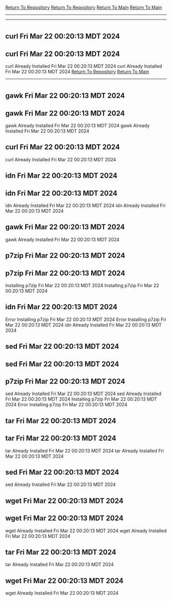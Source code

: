 [Return To Repository](https://github.com/DigitalWarrior/piholeparser/)
[Return To Repository](https://github.com/DigitalWarrior/piholeparser/)
[Return To Main](https://github.com/DigitalWarrior/piholeparser/blob/master/RecentRunLogs/Mainlog.md)
[Return To Main](https://github.com/DigitalWarrior/piholeparser/blob/master/RecentRunLogs/Mainlog.md)
____________________________________
____________________________________
# 
# 
## curl Fri Mar 22 00:20:13 MDT 2024
## curl Fri Mar 22 00:20:13 MDT 2024
curl Already Installed Fri Mar 22 00:20:13 MDT 2024
curl Already Installed Fri Mar 22 00:20:13 MDT 2024
[Return To Repository](https://github.com/DigitalWarrior/piholeparser/)
[Return To Main](https://github.com/DigitalWarrior/piholeparser/blob/master/RecentRunLogs/Mainlog.md)
____________________________________
# 
## gawk Fri Mar 22 00:20:13 MDT 2024
## gawk Fri Mar 22 00:20:13 MDT 2024
gawk Already Installed Fri Mar 22 00:20:13 MDT 2024
gawk Already Installed Fri Mar 22 00:20:13 MDT 2024
## curl Fri Mar 22 00:20:13 MDT 2024
curl Already Installed Fri Mar 22 00:20:13 MDT 2024
## idn Fri Mar 22 00:20:13 MDT 2024
## idn Fri Mar 22 00:20:13 MDT 2024
idn Already Installed Fri Mar 22 00:20:13 MDT 2024
idn Already Installed Fri Mar 22 00:20:13 MDT 2024
## gawk Fri Mar 22 00:20:13 MDT 2024
gawk Already Installed Fri Mar 22 00:20:13 MDT 2024
## p7zip Fri Mar 22 00:20:13 MDT 2024
## p7zip Fri Mar 22 00:20:13 MDT 2024
Installing p7zip Fri Mar 22 00:20:13 MDT 2024
Installing p7zip Fri Mar 22 00:20:13 MDT 2024
## idn Fri Mar 22 00:20:13 MDT 2024
Error Installing p7zip Fri Mar 22 00:20:13 MDT 2024
Error Installing p7zip Fri Mar 22 00:20:13 MDT 2024
idn Already Installed Fri Mar 22 00:20:13 MDT 2024
## sed Fri Mar 22 00:20:13 MDT 2024
## sed Fri Mar 22 00:20:13 MDT 2024
## p7zip Fri Mar 22 00:20:13 MDT 2024
sed Already Installed Fri Mar 22 00:20:13 MDT 2024
sed Already Installed Fri Mar 22 00:20:13 MDT 2024
Installing p7zip Fri Mar 22 00:20:13 MDT 2024
Error Installing p7zip Fri Mar 22 00:20:13 MDT 2024
## tar Fri Mar 22 00:20:13 MDT 2024
## tar Fri Mar 22 00:20:13 MDT 2024
tar Already Installed Fri Mar 22 00:20:13 MDT 2024
tar Already Installed Fri Mar 22 00:20:13 MDT 2024
## sed Fri Mar 22 00:20:13 MDT 2024
sed Already Installed Fri Mar 22 00:20:13 MDT 2024
## wget Fri Mar 22 00:20:13 MDT 2024
## wget Fri Mar 22 00:20:13 MDT 2024
wget Already Installed Fri Mar 22 00:20:13 MDT 2024
wget Already Installed Fri Mar 22 00:20:13 MDT 2024
## tar Fri Mar 22 00:20:13 MDT 2024
tar Already Installed Fri Mar 22 00:20:13 MDT 2024
## wget Fri Mar 22 00:20:13 MDT 2024
wget Already Installed Fri Mar 22 00:20:13 MDT 2024
